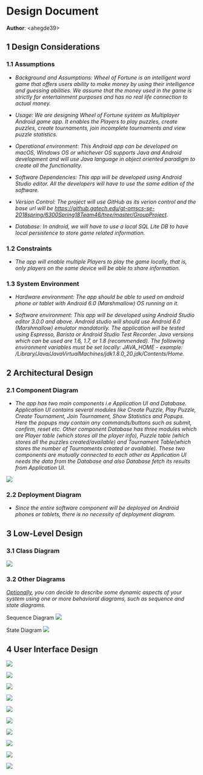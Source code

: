 # Design Document

**Author**: \<ahegde39\>

## 1 Design Considerations

### 1.1 Assumptions

- *Background and Assumptions: Wheel of Fortune is an intelligent word game that offers users ability to make money by using their intelligence and guessing abilities. We assume that the money used in the game is strictly for entertainment purposes and has no real life connection to actual money.*

- *Usage:  We are designing Wheel of Fortune system as Multiplayer Android game app. It enables the Players to play puzzles, create puzzles, create tournaments, join incomplete tournaments and view puzzle statistics.*

- *Operational environment:  This Android app can be developed on macOS, Windows OS or whichever OS supports Java and Android development and will use Java language in object oriented paradigm to create all the functionality.*

- *Software Dependencies: This app will be developed using Android Studio editor. All the developers will have to use the same edition of the software.*

- *Version Control: The project will use GitHub as its verion control and the base url will be https://github.gatech.edu/gt-omscs-se-2018spring/6300Spring18Team46/tree/master/GroupProject.*

- *Database: In android, we will have to use a local SQL Lite DB to have local persistence to store game related information.*


### 1.2 Constraints

- *The app will enable multiple Players to play the game locally, that is, only players on the same device will be able to share information.*

### 1.3 System Environment

- *Hardware environment: The app should be able to used on android phone or tablet with Android 6.0 (Marshmallow) OS running on it.* 

- *Software environment: This app will be developed using Android Studio editor 3.0.0 and above. Android studio will should use Android 6.0 (Marshmallow) emulator mandatorily. The application will be tested using Espresso, Barista or Android Studio Test Recorder. Java versions which can be used are 1.6, 1.7, or 1.8 (recommended). The following environment variables must be set locally: JAVA_HOME - example: /Library/Java/JavaVirtualMachines/jdk1.8.0_20.jdk/Contents/Home.*


## 2 Architectural Design

### 2.1 Component Diagram

- *The app has two main components i.e Application UI and Database. Application UI contains several modules like Create Puzzle, Play Puzzle, Create Tournament, Join Tournament, Show Statistics and Popups. Here the popups may contain any commands/buttons such as submit, confirm, reset etc. Other component Database has three modules which are Player table (which stores all the player info), Puzzle table (which stores all the puzzles created/available) and Tournament Table(which stores the number of Tournaments created or available). These two components are mutually connected to each other as Application UI needs the data from the Database and also Database fetch its results from Application UI.*

![](images/ComponentDiagram.png)

### 2.2 Deployment Diagram

- *Since the entire software component will be deployed on Android phones or tablets, there is no necessity of deployment diagram.*

## 3 Low-Level Design

### 3.1 Class Diagram

![](images/design-team.png) 

### 3.2 Other Diagrams

*<u>Optionally</u>, you can decide to describe some dynamic aspects of your system using one or more behavioral diagrams, such as sequence and state diagrams.*

Sequence Diagram
![](https://github.gatech.edu/gt-omscs-se-2018spring/6300Spring18Team46/blob/master/GroupProject/Docs/images/Sequence%20Diagram.png)

State Diagram
![](https://github.gatech.edu/gt-omscs-se-2018spring/6300Spring18Team46/blob/master/GroupProject/Docs/images/State%20Diagram%20-%20Puzzle%20Class.png)

## 4 User Interface Design


![](images/User_Interface_Design/Wheel_of_Fortune-01.png)

![](images/User_Interface_Design/Wheel_of_Fortune-02.png)

![](images/User_Interface_Design/Wheel_of_Fortune-03.png)

![](images/User_Interface_Design/Wheel_of_Fortune-04.png)

![](images/User_Interface_Design/Wheel_of_Fortune-05.png)

![](images/User_Interface_Design/Wheel_of_Fortune-06.png)

![](images/User_Interface_Design/Wheel_of_Fortune-07.png)

![](images/User_Interface_Design/Wheel_of_Fortune-08.png)

![](images/User_Interface_Design/Wheel_of_Fortune-09.png)

![](images/User_Interface_Design/Wheel_of_Fortune-10.png)


